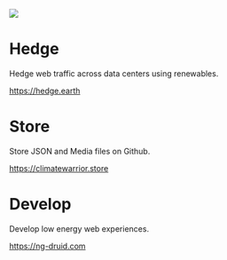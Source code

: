![](https://smeskey-github-prod.s3.amazonaws.com/projects/climate-warrior/climate_warrior_identity_200.png)

# Hedge
Hedge web traffic across data centers using renewables.

https://hedge.earth

# Store
Store JSON and Media files on Github.

https://climatewarrior.store

# Develop
Develop low energy  web experiences.

https://ng-druid.com
